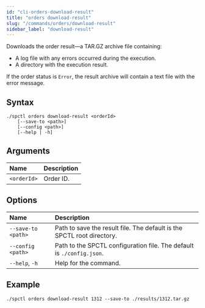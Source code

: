 ```yaml
---
id: "cli-orders-download-result"
title: "orders download-result"
slug: "/commands/orders/download-result"
sidebar_label: "download-result"
---
```


Downloads the order result—a TAR.GZ archive file containing:

- A log file with any errors occurred during the execution.
- A directory with the execution result.

If the order status is `Error`, the result archive will contain a text file with the error message.

## Syntax

```
./spctl orders download-result <orderId>
    [--save-to <path>]
    [--config <path>]
    [--help | -h]
```

## Arguments

| **Name** | **Description** |
| :- | :- |
| `<orderId>` | Order ID. |

## Options

| **Name** | **Description** |
| :- | :- |
| `--save-to <path>` | Path to save the result file. The default is the SPCTL root directory. |
| `--config <path>` | Path to the SPCTL configuration file. The default is `./config.json`. |
| `--help`, `-h` | Help for the command. |

## Example

```
./spctl orders download-result 1312 --save-to ./results/1312.tar.gz
```